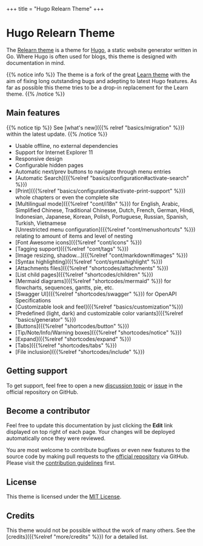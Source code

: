 +++
title = "Hugo Relearn Theme"
+++

# Hugo Relearn Theme

The [Relearn theme](http://github.com/McShelby/hugo-theme-relearn) is a theme for [Hugo](https://gohugo.io/), a static website generator written in Go. Where Hugo is often used for blogs, this theme is designed with documentation in mind.

{{% notice info %}}
The theme is a fork of the great [Learn theme](https://github.com/matcornic/hugo-theme-learn) with the aim of fixing long outstanding bugs and adepting to latest Hugo features. As far as possible this theme tries to be a drop-in replacement for the Learn theme.
{{% /notice %}}

## Main features

{{% notice tip %}}
See [what's new]({{% relref "basics/migration" %}}) within the latest update.
{{% /notice %}}

- Usable offline, no external dependencies
- Support for Internet Explorer 11
- Responsive design
- Configurable hidden pages
- Automatic next/prev buttons to navigate through menu entries
- [Automatic Search]({{%relref "basics/configuration#activate-search" %}})
- [Print]({{%relref "basics/configuration#activate-print-support" %}}) whole chapters or even the complete site
- [Multilingual mode]({{%relref "cont/i18n" %}}) for English, Arabic, Simplified Chinese, Traditional Chinesse, Dutch, French, German, Hindi, Indonesian, Japanese, Korean, Polish, Portuguese, Russian, Spanish, Turkish, Vietnamese
- [Unrestricted menu configuration]({{%relref "cont/menushortcuts" %}}) relating to amount of items and level of nesting
- [Font Awesome icons]({{%relref "cont/icons" %}})
- [Tagging support]({{%relref "cont/tags" %}})
- [Image resizing, shadow...]({{%relref "cont/markdown#images" %}})
- [Syntax highlighting]({{%relref "cont/syntaxhighlight" %}})
- [Attachments files]({{%relref "shortcodes/attachments" %}})
- [List child pages]({{%relref "shortcodes/children" %}})
- [Mermaid diagrams]({{%relref "shortcodes/mermaid" %}}) for flowcharts, sequences, gantts, pie, etc.
- [Swagger UI]({{%relref "shortcodes/swagger" %}}) for OpenAPI Specifications
- [Customizable look and feel]({{%relref "basics/customization"%}})
- [Predefined (light, dark) and customizable color variants]({{%relref "basics/generator" %}})
- [Buttons]({{%relref "shortcodes/button" %}})
- [Tip/Note/Info/Warning boxes]({{%relref "shortcodes/notice" %}})
- [Expand]({{%relref "shortcodes/expand" %}})
- [Tabs]({{%relref "shortcodes/tabs" %}})
- [File inclusion]({{%relref "shortcodes/include" %}})

## Getting support

To get support, feel free to open a new [discussion topic](https://github.com/McShelby/hugo-theme-relearn/discussions) or [issue](https://github.com/McShelby/hugo-theme-relearn/issues) in the official repository on GitHub.

## Become a contributor

Feel free to update this documentation by just clicking the **Edit** link displayed on top right of each page. Your changes will be deployed automatically once they were reviewed.

You are most welcome to contribute bugfixes or even new features to the source code by making pull requests to the [official repository](https://github.com/McShelby/hugo-theme-relearn) via GitHub. Please visit the [contribution guidelines](https://github.com/McShelby/hugo-theme-relearn/blob/main/.github/contributing.md) first.

## License

This theme is licensed under the [MIT License](https://github.com/McShelby/hugo-theme-relearn/blob/main/LICENSE).

## Credits

This theme would not be possible without the work of many others. See the [credits]({{%relref "more/credits" %}}) for a detailed list.
